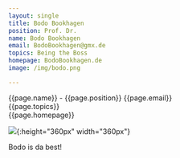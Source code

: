 ```yaml
---
layout: single
title: Bodo Bookhagen
position: Prof. Dr.
name: Bodo Bookhagen
email: BodoBookhagen@gmx.de
topics: Being the Boss
homepage: BodoBookhagen.de
image: /img/bodo.png

---
```

{{page.name}} - {{page.position}}
{{page.email}}   
{{page.topics}}  
{{page.homepage}}

![](/team_members/img/Bodo.png){:height="360px" width="360px"}

Bodo is da best!